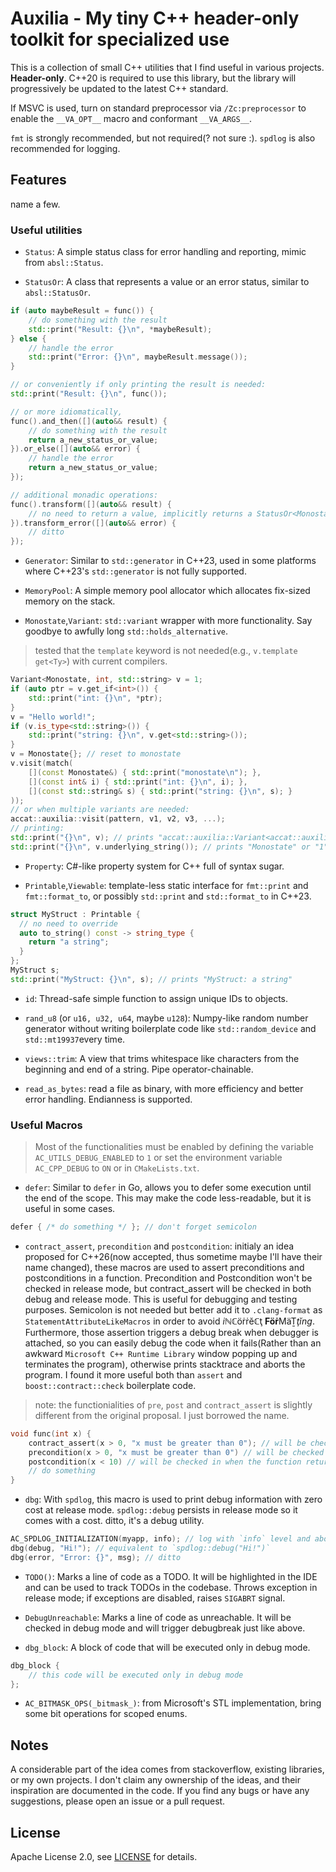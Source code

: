 # Auxilia - My tiny C++ header-only toolkit for specialized use

This is a collection of small C++ utilities that I find useful in various projects. **Header-only**.
C++20 is required to use this library, but the library will progressively be updated to the latest C++ standard. 

If MSVC is used, turn on standard preprocessor via `/Zc:preprocessor` to enable the `__VA_OPT__` macro and conformant `__VA_ARGS__`. 

`fmt` is strongly recommended, but not required(? not sure :). `spdlog` is also recommended for logging.

## Features

name a few.

### Useful utilities

- `Status`: A simple status class for error handling and reporting, mimic from `absl::Status`.

- `StatusOr`: A class that represents a value or an error status, similar to `absl::StatusOr`.
```cpp
if (auto maybeResult = func()) {
    // do something with the result
    std::print("Result: {}\n", *maybeResult);
} else {
    // handle the error
    std::print("Error: {}\n", maybeResult.message());
}

// or conveniently if only printing the result is needed:
std::print("Result: {}\n", func());

// or more idiomatically,
func().and_then([](auto&& result) {
    // do something with the result
    return a_new_status_or_value;
}).or_else([](auto&& error) {
    // handle the error
    return a_new_status_or_value;
});

// additional monadic operations:
func().transform([](auto&& result) {
    // no need to return a value, implicitly returns a StatusOr<Monostate>
}).transform_error([](auto&& error) {
    // ditto
});
```
- `Generator`: Similar to `std::generator` in C++23, used in some platforms where C++23's `std::generator` is not fully supported.

- `MemoryPool`: A simple memory pool allocator which allocates fix-sized memory on the stack.

- `Monostate`,`Variant`: `std::variant` wrapper with more functionality. Say goodbye to awfully long `std::holds_alternative`.
> tested that the `template` keyword is not needed(e.g., `v.template get<Ty>`) with current compilers.
```cpp
Variant<Monostate, int, std::string> v = 1;
if (auto ptr = v.get_if<int>()) {
    std::print("int: {}\n", *ptr);
} 
v = "Hello world!";
if (v.is_type<std::string>()) {
    std::print("string: {}\n", v.get<std::string>());
}
v = Monostate{}; // reset to monostate
v.visit(match(
    [](const Monostate&) { std::print("monostate\n"); },
    [](const int& i) { std::print("int: {}\n", i); },
    [](const std::string& s) { std::print("string: {}\n", s); }
));
// or when multiple variants are needed:
accat::auxilia::visit(pattern, v1, v2, v3, ...);
// printing:
std::print("{}\n", v); // prints "accat::auxilia::Variant<accat::auxilia::Monostate, ...>"
std::print("{}\n", v.underlying_string()); // prints "Monostate" or "1" or "Hello world!"
```

- `Property`: C#-like property system for C++ full of syntax sugar.

- `Printable`,`Viewable`: template-less static interface for `fmt::print` and `fmt::format_to`, or possibly `std::print` and `std::format_to` in C++23.
```cpp
struct MyStruct : Printable {
  // no need to override
  auto to_string() const -> string_type {
    return "a string";
  }
};
MyStruct s;
std::print("MyStruct: {}\n", s); // prints "MyStruct: a string"
```
- `id`: Thread-safe simple function to assign unique IDs to objects.

- `rand_u8` (or `u16, u32, u64`, maybe `u128`): Numpy-like random number generator without writing boilerplate code like `std::random_device` and `std::mt19937`every time.

- `views::trim`: A view that trims whitespace like characters from the beginning and end of a string. Pipe operator-chainable.

- `read_as_bytes`: read a file as binary, with more efficiency and better error handling. Endianness is supported.

### Useful Macros

> Most of the functionalities must be enabled by defining the variable `AC_UTILS_DEBUG_ENABLED` to `1` or set the environment variable `AC_CPP_DEBUG` to `ON` or in `CMakeLists.txt`.

- `defer`: Similar to `defer` in Go, allows you to defer some execution until the end of the scope. This may make the code less-readable, but it is useful in some cases.
```cpp
defer { /* do something */ }; // don't forget semicolon
```

- `contract_assert`, `precondition` and `postcondition`: initialy an idea proposed for C++26(now accepted, thus sometime maybe I'll have their name changed), these macros are used to assert preconditions and postconditions in a function. Precondition and Postcondition won't be checked in release mode, but contract_assert will be checked in both debug and release mode. This is useful for debugging and testing purposes. Semicolon is not needed but better add it to `.clang-format` as `StatementAttributeLikeMacros` in order to avoid *iℕℂ*öṙṙĕℂţ **Föṙ**MäṮ*ţĭng*.
Furthermore, those assertion triggers a debug break when debugger is attached, so you can easily debug the code when it fails(Rather than an awkward `Microsoft C++ Runtime Library` window popping up and terminates the program), otherwise prints stacktrace and aborts the program. I found it more useful both than `assert` and `boost::contract::check` boilerplate code. 

> note: the functionialities of `pre`, `post` and `contract_assert` is slightly different from the original proposal. I just borrowed the name.
```cpp
void func(int x) {
    contract_assert(x > 0, "x must be greater than 0"); // will be checked in both debug and release mode
    precondition(x > 0, "x must be greater than 0") // will be checked at once, so ensure put it at the beginning of the function
    postcondition(x < 10) // will be checked in when the function returns
    // do something
}
```
- `dbg`: With `spdlog`, this macro is used to print debug information with zero cost at release mode. `spdlog::debug` persists in release mode so it comes with a cost. ditto, it's a debug utility. 
```cpp
AC_SPDLOG_INITIALIZATION(myapp, info); // log with `info` level and above will be printed 
dbg(debug, "Hi!"); // equivalent to `spdlog::debug("Hi!")`
dbg(error, "Error: {}", msg); // ditto
```
- `TODO()`: Marks a line of code as a TODO. It will be highlighted in the IDE and can be used to track TODOs in the codebase. Throws exception in release mode; if exceptions are disabled, raises `SIGABRT` signal. 

- `DebugUnreachable`: Marks a line of code as unreachable. It will be checked in debug mode and will trigger debugbreak just like above.

- `dbg_block`: A block of code that will be executed only in debug mode. 
```cpp
dbg_block {
    // this code will be executed only in debug mode
};
```

- `AC_BITMASK_OPS(_bitmask_)`: from Microsoft's STL implementation, bring some bit operations for scoped enums.

## Notes
A considerable part of the idea comes from stackoverflow, existing libraries, or my own projects. I don't claim any ownership of the ideas, and their inspiration are documented in the code. If you find any bugs or have any suggestions, please open an issue or a pull request.

## License
Apache License 2.0, see [LICENSE](LICENSE) for details.